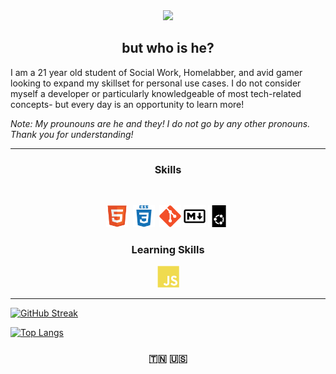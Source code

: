 <div id="header" align="center">
  <img src="https://media.discordapp.net/attachments/494590304612122624/1148741536855638128/banner.png" width="fit-content"/>
</div>

<h2 align="center">but who is he?</h2>

I am a 21 year old student of Social Work, Homelabber, and avid gamer looking to expand my skillset for personal use cases. I do not consider myself a developer or particularly knowledgeable of most tech-related concepts- but every day is an opportunity to learn more!

*Note: My prounouns are he and they! I do not go by any other pronouns. Thank you for understanding!*

---

<div>
  <h3 align="center">Skills</h3><br />
  <p align="center">
    <img src="https://github.com/devicons/devicon/blob/master/icons/html5/html5-original.svg" title="HTML5" alt="HTML" width="35" height="35"/>&nbsp;
    <img src="https://github.com/devicons/devicon/blob/master/icons/css3/css3-plain-wordmark.svg"  title="CSS3" alt="CSS" width="35" height="35"/>&nbsp;
    <img src="https://github.com/devicons/devicon/blob/master/icons/git/git-original.svg" title="Git" **alt="Git" width="35" height="35"/>
    <img src="https://raw.githubusercontent.com/devicons/devicon/55609aa5bd817ff167afce0d965585c92035787a/icons/markdown/markdown-original.svg" width="35" title="Markdown" alt="Markdown" width="35" height="35"/>
    <img src="https://raw.githubusercontent.com/devicons/devicon/55609aa5bd817ff167afce0d965585c92035787a/icons/ubuntu/ubuntu-plain.svg" width="35" title="Ubuntu" alt="Ubuntu" width="35" height="35"/>
  </p>
</div>

<div>
  <h3 align="center">Learning Skills</h3>
  <p align="center">
    <img src="https://raw.githubusercontent.com/devicons/devicon/55609aa5bd817ff167afce0d965585c92035787a/icons/javascript/javascript-plain.svg" width="35" title="JavaScript" alt="JavaScript" width="35" height="35"/>
  </p>
</div>

---

[![GitHub Streak](http://github-readme-streak-stats.herokuapp.com?user=itsrllyhim&theme=ayu-light&hide_border=true&border_radius=3.8&card_width=600)](https://git.io/streak-stats)  

[![Top Langs](https://github-readme-stats.vercel.app/api/top-langs/?username=itsrllyhim&layout=compact&theme=ayu-light&hide_border=true)](https://github.com/anuraghazra/github-readme-stats)

<h3 align="center">🇹🇳 🇺🇸</h3>